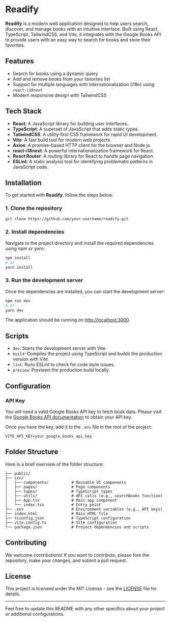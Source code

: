 # Readify

**Readify** is a modern web application designed to help users search, discover, and manage books with an intuitive interface. Built using React, TypeScript, TailwindCSS, and Vite, it integrates with the Google Books API to provide users with an easy way to search for books and store their favorites.

## Features

* Search for books using a dynamic query
* Add and remove books from your favorites list
* Support for multiple languages with internationalization (i18n) using `react-i18next`
* Modern responsive design with TailwindCSS

## Tech Stack

* **React**: A JavaScript library for building user interfaces.
* **TypeScript**: A superset of JavaScript that adds static types.
* **TailwindCSS**: A utility-first CSS framework for rapid UI development.
* **Vite**: A fast build tool for modern web projects.
* **Axios**: A promise-based HTTP client for the browser and Node.js.
* **react-i18next**: A powerful internationalization framework for React.
* **React Router**: A routing library for React to handle page navigation.
* **ESLint**: A static analysis tool for identifying problematic patterns in JavaScript code.

## Installation

To get started with **Readify**, follow the steps below.

### 1. Clone the repository

```bash
git clone https://github.com/your-username/readify.git
```

### 2. Install dependencies

Navigate to the project directory and install the required dependencies using npm or yarn:

```bash
npm install
# or
yarn install
```

### 3. Run the development server

Once the dependencies are installed, you can start the development server:

```bash
npm run dev
# or
yarn dev
```

The application should be running on [http://localhost:3000](http://localhost:3000).

## Scripts

* `dev`: Starts the development server with Vite.
* `build`: Compiles the project using TypeScript and builds the production version with Vite.
* `lint`: Runs ESLint to check for code style issues.
* `preview`: Previews the production build locally.

## Configuration

### API Key

You will need a valid Google Books API key to fetch book data. Please visit the [Google Books API documentation](https://developers.google.com/books) to obtain your API key.

Once you have the key, add it to the `.env` file in the root of the project:

```
VITE_API_KEY=your_google_books_api_key
```

## Folder Structure

Here is a brief overview of the folder structure:

```
├── public/
├── src/
│   ├── components/          # Reusable UI components
│   ├── pages/               # Page components
│   ├── types/               # TypeScript types
│   ├── utils/               # API calls (e.g., searchBooks function)
│   ├── App.tsx              # Main app component
│   └── index.tsx            # Entry point
├── .env                     # Environment variables (e.g., API keys)
├── index.html               # Main HTML file
├── tsconfig.json            # TypeScript configuration
├── vite.config.ts           # Vite configuration
└── package.json             # Project dependencies and scripts
```

## Contributing

We welcome contributions! If you want to contribute, please fork the repository, make your changes, and submit a pull request.

## License

This project is licensed under the MIT License - see the [LICENSE](LICENSE) file for details.

---

Feel free to update this README with any other specifics about your project or additional configurations.
